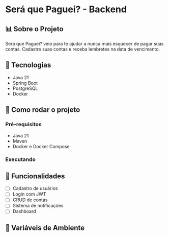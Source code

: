 # Será que Paguei? - Backend

## 📊 Sobre o Projeto
Será que Paguei? veio para te ajudar a nunca mais esquecer de pagar suas contas. Cadastre suas contas e receba lembretes na data de vencimento.

## 🚀 Tecnologias
- Java 21
- Spring Boot
- PostgreSQL
- Docker

## 🏁 Como rodar o projeto

### Pré-requisitos
- Java 21
- Maven
- Docker e Docker Compose

### Executando


## 📝 Funcionalidades
- [ ] Cadastro de usuários
- [ ] Login com JWT
- [ ] CRUD de contas
- [ ] Sistema de notificações
- [ ] Dashboard

## 🔗 Variáveis de Ambiente
